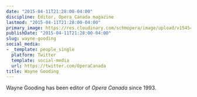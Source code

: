 ```yaml
---
date: "2015-04-11T21:28:00-04:00"
discipline: Editor, Opera Canada magazine
lastmod: "2015-04-11T21:28:00-04:00"
primary_image: https://res.cloudinary.com/schmopera/image/upload/v1545409169/media/webhook-uploads/1428802004793/WGooding.png.png
publishDate: "2015-04-11T21:28:00-04:00"
slug: wayne-gooding
social_media:
- _template: people_single
  platform: Twitter
  template: social-media
  url: https://twitter.com/OperaCanada
title: Wayne Gooding
---
```


<p>
	Wayne Gooding has been editor of <em>Opera Canada</em> since 1993.
</p>
